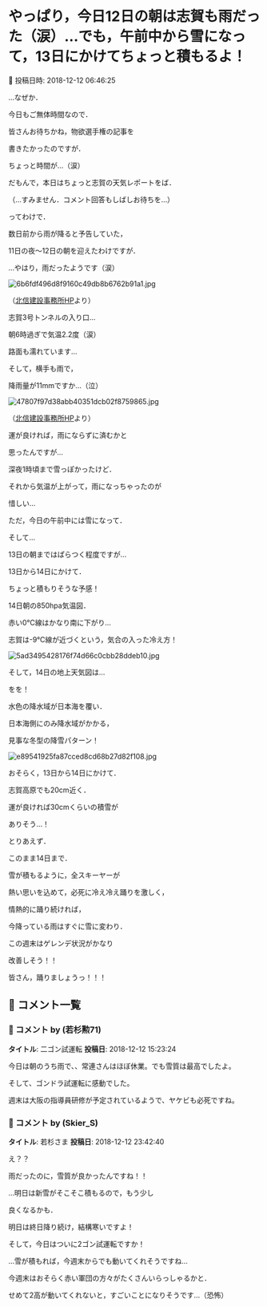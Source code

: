 # やっぱり，今日12日の朝は志賀も雨だった（涙）…でも，午前中から雪になって，13日にかけてちょっと積もるよ！

📅 投稿日時: 2018-12-12 06:46:25

…なぜか．


今日もご無体時間なので．


皆さんお待ちかね，物欲選手権の記事を


書きたかったのですが．


ちょっと時間が…（涙）





だもんで，本日はちょっと志賀の天気レポートをば．


（…すみません．コメント回答もしばしお待ちを…）





ってわけで．


数日前から雨が降ると予告していた，


11日の夜～12日の朝を迎えたわけですが．





…やはり，雨だったようです（涙）




![6b6fdf496d8f9160c49db8b6762b91a1.jpg](images/6b6fdf496d8f9160c49db8b6762b91a1.jpg)




（[北信建設事務所HP](http://www.q0.ws302.smilestart.ne.jp/index.htm)より）


志賀3号トンネルの入り口…


朝6時過ぎで気温2.2度（涙）


路面も濡れています…





そして，横手も雨で，


降雨量が11mmですか…（泣）




![47807f97d38abb40351dcb02f8759865.jpg](images/47807f97d38abb40351dcb02f8759865.jpg)




（[北信建設事務所HP](http://www.q0.ws302.smilestart.ne.jp/index.htm)より）





運が良ければ，雨にならずに済むかと


思ったんですが…


深夜1時頃まで雪っぽかったけど．


それから気温が上がって，雨になっちゃったのが


惜しい…





ただ，今日の午前中には雪になって．


そして…


13日の朝まではぱらつく程度ですが…


13日から14日にかけて．


ちょっと積もりそうな予感！





14日朝の850hpa気温図．


赤い0℃線はかなり南に下がり…


志賀は-9℃線が近づくという，気合の入った冷え方！




![5ad3495428176f74d66c0cbb28ddeb10.jpg](images/5ad3495428176f74d66c0cbb28ddeb10.jpg)







そして，14日の地上天気図は…


をを！


水色の降水域が日本海を覆い．


日本海側にのみ降水域がかかる，


見事な冬型の降雪パターン！




![e89541925fa87cced8cd68b27d82f108.jpg](images/e89541925fa87cced8cd68b27d82f108.jpg)







おそらく，13日から14日にかけて．


志賀高原でも20cm近く．


運が良ければ30cmくらいの積雪が


ありそう…！





とりあえず．


このまま14日まで．


雪が積もるように，全スキーヤーが


熱い思いを込めて，必死に冷え冷え踊りを激しく，


情熱的に踊り続ければ，


今降っている雨はすぐに雪に変わり．


この週末はゲレンデ状況がかなり


改善しそう！！





皆さん，踊りましょうっ！！！

## 💬 コメント一覧

### 💬 コメント by (若杉勲71)
**タイトル**: 二ゴン試運転
**投稿日**: 2018-12-12 15:23:24

今日は朝のうち雨で、、常連さんはほぼ休業。でも雪質は最高でしたよ。

そして、ゴンドラ試運転に感動でした。

週末は大阪の指導員研修が予定されているようで、ヤケビも必死ですね。

### 💬 コメント by (Skier_S)
**タイトル**: 若杉さま
**投稿日**: 2018-12-12 23:42:40

え？？

雨だったのに，雪質が良かったんですね！！

…明日は新雪がそこそこ積もるので，もう少し

良くなるかも．

明日は終日降り続け，結構寒いですよ！



そして，今日はついに2ゴン試運転ですか！

…雪が積もれば，今週末からでも動いてくれそうですね…

今週末はおそらく赤い軍団の方々がたくさんいらっしゃるかと．

せめて2高が動いてくれないと，すごいことになりそうです…（恐怖）

